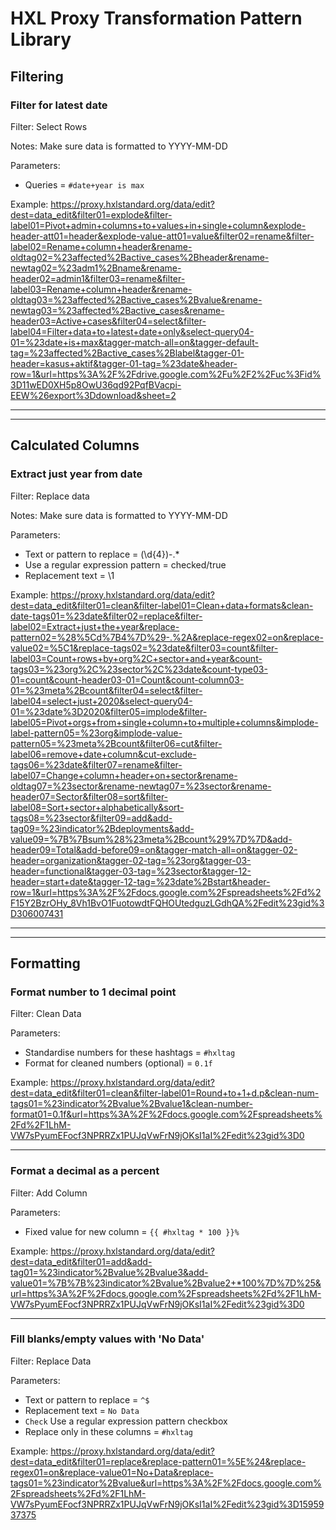 # HXL Proxy Transformation Pattern Library

## Filtering

### Filter for latest date

Filter: Select Rows

Notes: Make sure data is formatted to YYYY-MM-DD

Parameters:
- Queries = `#date+year is max`

Example: https://proxy.hxlstandard.org/data/edit?dest=data_edit&filter01=explode&filter-label01=Pivot+admin+columns+to+values+in+single+column&explode-header-att01=header&explode-value-att01=value&filter02=rename&filter-label02=Rename+column+header&rename-oldtag02=%23affected%2Bactive_cases%2Bheader&rename-newtag02=%23adm1%2Bname&rename-header02=admin1&filter03=rename&filter-label03=Rename+column+header&rename-oldtag03=%23affected%2Bactive_cases%2Bvalue&rename-newtag03=%23affected%2Bactive_cases&rename-header03=Active+cases&filter04=select&filter-label04=Filter+data+to+latest+date+only&select-query04-01=%23date+is+max&tagger-match-all=on&tagger-default-tag=%23affected%2Bactive_cases%2Blabel&tagger-01-header=kasus+aktif&tagger-01-tag=%23date&header-row=1&url=https%3A%2F%2Fdrive.google.com%2Fu%2F2%2Fuc%3Fid%3D11wED0XH5p8OwU36qd92PqfBVacpi-EEW%26export%3Ddownload&sheet=2

---
---

## Calculated Columns

### Extract just year from date

Filter: Replace data

Notes: Make sure data is formatted to YYYY-MM-DD

Parameters:
- Text or pattern to replace = (\d{4})-.*
- Use a regular expression pattern = checked/true
- Replacement text = \1

Example: https://proxy.hxlstandard.org/data/edit?dest=data_edit&filter01=clean&filter-label01=Clean+data+formats&clean-date-tags01=%23date&filter02=replace&filter-label02=Extract+just+the+year&replace-pattern02=%28%5Cd%7B4%7D%29-.%2A&replace-regex02=on&replace-value02=%5C1&replace-tags02=%23date&filter03=count&filter-label03=Count+rows+by+org%2C+sector+and+year&count-tags03=%23org%2C%23sector%2C%23date&count-type03-01=count&count-header03-01=Count&count-column03-01=%23meta%2Bcount&filter04=select&filter-label04=select+just+2020&select-query04-01=%23date%3D2020&filter05=implode&filter-label05=Pivot+orgs+from+single+column+to+multiple+columns&implode-label-pattern05=%23org&implode-value-pattern05=%23meta%2Bcount&filter06=cut&filter-label06=remove+date+column&cut-exclude-tags06=%23date&filter07=rename&filter-label07=Change+column+header+on+sector&rename-oldtag07=%23sector&rename-newtag07=%23sector&rename-header07=Sector&filter08=sort&filter-label08=Sort+sector+alphabetically&sort-tags08=%23sector&filter09=add&add-tag09=%23indicator%2Bdeployments&add-value09=%7B%7Bsum%28%23meta%2Bcount%29%7D%7D&add-header09=Total&add-before09=on&tagger-match-all=on&tagger-02-header=organization&tagger-02-tag=%23org&tagger-03-header=functional&tagger-03-tag=%23sector&tagger-12-header=start+date&tagger-12-tag=%23date%2Bstart&header-row=1&url=https%3A%2F%2Fdocs.google.com%2Fspreadsheets%2Fd%2F15Y2BzrOHy_8Vh1BvO1FuotowdtFQHOUtedguzLGdhQA%2Fedit%23gid%3D306007431

---
---

## Formatting

### Format number to 1 decimal point

Filter: Clean Data

Parameters:
- Standardise numbers for these hashtags = `#hxltag`
- Format for cleaned numbers (optional) = `0.1f`

Example: https://proxy.hxlstandard.org/data/edit?dest=data_edit&filter01=clean&filter-label01=Round+to+1+d.p&clean-num-tags01=%23indicator%2Bvalue%2Bvalue1&clean-number-format01=0.1f&url=https%3A%2F%2Fdocs.google.com%2Fspreadsheets%2Fd%2F1LhM-VW7sPyumEFocf3NPRRZx1PUJqVwFrN9jOKsI1aI%2Fedit%23gid%3D0

---

### Format a decimal as a percent

Filter: Add Column

Parameters:
- Fixed value for new column = `{{ #hxltag * 100 }}%`

Example: https://proxy.hxlstandard.org/data/edit?dest=data_edit&filter01=add&add-tag01=%23indicator%2Bvalue%2Bvalue3&add-value01=%7B%7B%23indicator%2Bvalue%2Bvalue2+*100%7D%7D%25&url=https%3A%2F%2Fdocs.google.com%2Fspreadsheets%2Fd%2F1LhM-VW7sPyumEFocf3NPRRZx1PUJqVwFrN9jOKsI1aI%2Fedit%23gid%3D0

---

### Fill blanks/empty values with 'No Data'

Filter: Replace Data

Parameters:
- Text or pattern to replace = `^$`
- Replacement text = `No Data`
- `Check` Use a regular expression pattern checkbox
- Replace only in these columns = `#hxltag`


Example: https://proxy.hxlstandard.org/data/edit?dest=data_edit&filter01=replace&replace-pattern01=%5E%24&replace-regex01=on&replace-value01=No+Data&replace-tags01=%23indicator%2Bvalue&url=https%3A%2F%2Fdocs.google.com%2Fspreadsheets%2Fd%2F1LhM-VW7sPyumEFocf3NPRRZx1PUJqVwFrN9jOKsI1aI%2Fedit%23gid%3D1595937375
